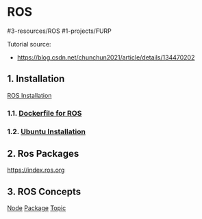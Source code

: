 # ROS
#3-resources/ROS #1-projects/FURP 

Tutorial source:
  - https://blog.csdn.net/chunchun2021/article/details/134470202
## 1. Installation 
[ROS Installation](ROS%20Installation.md)
### 1.1. [Dockerfile for ROS](Dockerfile%20for%20ROS.md)

### 1.2. [Ubuntu Installation](Ubuntu%20Installation.md)

## 2. Ros Packages
https://index.ros.org

## 3. ROS Concepts
[Node](Node.md)
[Package](Package.md)
[Topic](Topic.md)